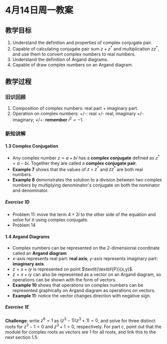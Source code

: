 # 4月14日周一教案

## 教学目标

1. Understand the definition and properties of complex conjugate pair.
2. Capable of calculating conjugate pair sum $z+z^*$ and multiplication $zz^*$, and use them to convert complex numbers to real numbers.
3. Understand the definition of Argand diagrams.
4. Capable of draw complex numbers on an Argand diagram.

## 教学过程

### 旧识回顾

1. Composition of complex numbers: real part + imaginary part.
2. Operation on complex numbers: +/-: real +/- real, imaginary +/- imaginary; $\times/\div$: **remember** $i^2=-1$.

### 新知讲解

#### 1.3 Complex Conjugation

- Any complex number $z=a+bi$ has a **complex conjugate** defined as $z^*=a-bi$. Together they are called a **complex conjugate pair**.
- **Example 7** shows that the values of $z+z^*$ and $zz^*$ are both real numbers.
- **Example 8** demonstrates the solution to a division between two complex numbers by multiplying denominator's conjugate on both the nominator and denominator.

##### Exercise 1D

- Problem 11: move the term $4+2i$ to the other side of the equation and solve for it using complex conjugate.
- Problem 14

#### 1.4 Argand Diagrams

- Complex numbers can be represented on the 2-dimensional coordinate called an **Argand diagram**
- $x$-axis represents real part: **real axis**; $y$-axis represents imaginary part: **imaginary axis**.
- $z=x+iy$ is represented on point $\textit{\textbf{P}}(x,y)$.
- $z=x+iy$ can also be represented as a vector on an Argand diagram, so operations can be shown with the form of vectors.
- **Example 10** shows that operations on complex numbers can be represented graphically on Argand diagram as operations on vectors.
- **Example 11**: notice the vector changes direction with negative sign.

##### Exercise 1E

**Challenge**: write $z^6=1$ as $(z^3-1)(z^3+1)=0$, and solve for three distinct roots for $z^3-1=0$ and $z^3+1=0$, respectively. For part c, point out that the module for complex roots as vectors are 1 for all roots, and link this to the next section 1.5.
